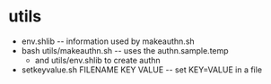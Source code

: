 # utils
* env.shlib -- information used by makeauthn.sh
* bash utils/makeauthn.sh -- uses the authn.sample.temp
	* and utils/env.shlib to create authn
* setkeyvalue.sh FILENAME KEY VALUE -- set KEY=VALUE in a file
